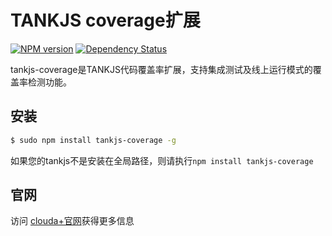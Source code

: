 TANKJS coverage扩展
===

[![NPM version](https://badge.fury.io/js/tankjs-coverage.svg)](http://badge.fury.io/js/tankjs-coverage)
[![Dependency Status](https://david-dm.org/clouda-team/tankjs-coverage.svg)](https://david-dm.org/clouda-team/tankjs-coverage)

tankjs-coverage是TANKJS代码覆盖率扩展，支持集成测试及线上运行模式的覆盖率检测功能。

安装
---

```sh
$ sudo npm install tankjs-coverage -g
```

如果您的tankjs不是安装在全局路径，则请执行`npm install tankjs-coverage`

官网
---

访问 [clouda+官网](http://cloudaplus.duapp.com/)获得更多信息
